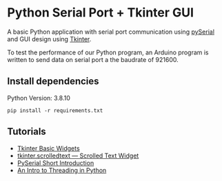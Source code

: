 # Python Serial Port + Tkinter GUI

A basic Python application with serial port communication using [pySerial](https://pypi.org/project/pyserial/) and GUI design using [Tkinter](https://docs.python.org/3/library/tkinter.html).

To test the performance of our Python program, an Arduino program is written to send data on serial port a the baudrate of 921600.

## Install dependencies

Python Version: 3.8.10

```console
pip install -r requirements.txt
```

## Tutorials

- [Tkinter Basic Widgets](https://tkdocs.com/tutorial/widgets.html)
- [tkinter.scrolledtext — Scrolled Text Widget](https://docs.python.org/3/library/tkinter.scrolledtext.html)
- [PySerial Short Introduction](https://pyserial.readthedocs.io/en/latest/shortintro.html)
- [An Intro to Threading in Python](https://realpython.com/intro-to-python-threading/)